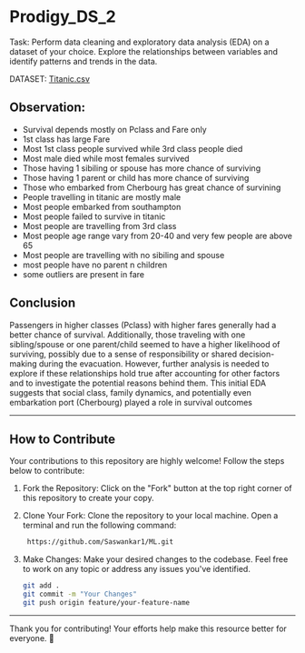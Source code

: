 # Prodigy_DS_2

Task: Perform data cleaning and exploratory data analysis (EDA) on a dataset of your choice. Explore the relationships between variables and identify patterns and trends in the data.

DATASET: [Titanic.csv](Titanic.csv) 

## Observation:
  - Survival depends mostly on Pclass and Fare only
  - 1st class has large Fare
  - Most 1st class people survived while 3rd class people died
  - Most male died while most females survived
  - Those having 1 sibiling or spouse has more chance of surviving 
  - Those having 1 parent or child has more chance of surviving
  - Those who embarked from Cherbourg has great chance of survining
  - People travelling in titanic are mostly male
  - Most people embarked from southampton
  - Most people failed to survive in titanic
  - Most people are travelling from 3rd class
  - Most people age range vary from 20-40 and very few people are above 65
  - Most people are travelling with no sibiling and spouse
  - most people have no parent n children
  - some outliers are present in fare

## Conclusion
Passengers in higher classes (Pclass) with higher fares generally had a better chance of survival. Additionally, those traveling with one sibling/spouse or one parent/child seemed to have a higher likelihood of surviving, possibly due to a sense of responsibility or shared decision-making during the evacuation. However, further analysis is needed to explore if these relationships hold true after accounting for other factors and to investigate the potential reasons behind them.
This initial EDA suggests that social class, family dynamics, and potentially even embarkation port (Cherbourg) played a role in survival outcomes


----------------------------------------------------------------------------------------------

## How to Contribute

Your contributions to this repository are highly welcome! Follow the steps below to contribute:

1. Fork the Repository:
   Click on the "Fork" button at the top right corner of this repository to create your copy.

2. Clone Your Fork:
   Clone the repository to your local machine. Open a terminal and run the following command:
   ```bash
    https://github.com/Saswankar1/ML.git
   ```
3. Make Changes:
   Make your desired changes to the codebase. Feel free to work on any topic or address any issues you've identified.
   ```bash
   git add .
   git commit -m "Your Changes"
   git push origin feature/your-feature-name
   ```
----------------------------------------------------------------------------------------------


Thank you for contributing! Your efforts help make this resource better for everyone. 🚀

